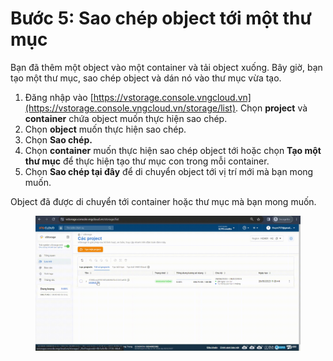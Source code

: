 # Bước 5: Sao chép object tới một thư mục

Bạn đã thêm một object vào một container và tải object xuống. Bây giờ, bạn tạo một thư mục, sao chép object và dán nó vào thư mục vừa tạo.

1. Đăng nhập vào [https://vstorage.console.vngcloud.vn](https://vstorage.console.vngcloud.vn/storage/list). Chọn **project** và **container** chứa object muốn thực hiện sao chép.&#x20;
2. Chọn **object** muốn thực hiện sao chép.
3. Chọn **Sao chép.**
4. Chọn **container** muốn thực hiện sao chép object tới hoặc chọn **Tạo một thư mục** để thực hiện tạo thư mục con trong mỗi container.
5. Chọn **Sao chép tại đây** để di chuyển object tới vị trí mới mà bạn mong muốn.

Object đã được di chuyển tới container hoặc thư mục mà bạn mong muốn.



<figure><img src="../../../.gitbook/assets/Sao_chep_object.gif" alt=""><figcaption></figcaption></figure>

